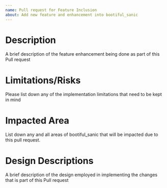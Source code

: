 ```yaml
---
name: Pull request for Feature Inclusion
about: Add new feature and enhancement into bootiful_sanic
---
```


# Description
A brief description of the feature enhancement being done as part of this Pull request

# Limitations/Risks
Please list down any of the implementation limitations that need to be kept in mind

# Impacted Area
List down any and all areas of bootiful_sanic that will be impacted due to
this pull request.

# Design Descriptions
A brief description of the design employed in implementing the changes that is part 
of this Pull request
   